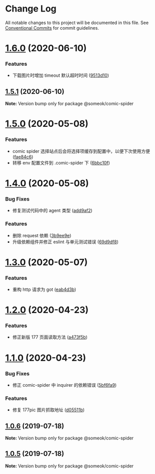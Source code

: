 # Change Log

All notable changes to this project will be documented in this file.
See [Conventional Commits](https://conventionalcommits.org) for commit guidelines.

# [1.6.0](https://github.com/someok/node-toolkit/tree/master/packages/comic-spider/compare/@someok/comic-spider@1.5.1...@someok/comic-spider@1.6.0) (2020-06-10)

### Features

-   下载图片时增加 timeout 默认超时时间 ([9513d10](https://github.com/someok/node-toolkit/tree/master/packages/comic-spider/commit/9513d10))

## [1.5.1](https://github.com/someok/node-toolkit/tree/master/packages/comic-spider/compare/@someok/comic-spider@1.5.0...@someok/comic-spider@1.5.1) (2020-06-10)

**Note:** Version bump only for package @someok/comic-spider

# [1.5.0](https://github.com/someok/node-toolkit/tree/master/packages/comic-spider/compare/@someok/comic-spider@1.4.0...@someok/comic-spider@1.5.0) (2020-05-08)

### Features

-   comic spider 选择站点后会将选择项缓存到配置中，以便下次使用方便 ([fae84c6](https://github.com/someok/node-toolkit/tree/master/packages/comic-spider/commit/fae84c6))
-   转移 env 配置文件到 .comic-spider 下 ([6bbc10f](https://github.com/someok/node-toolkit/tree/master/packages/comic-spider/commit/6bbc10f))

# [1.4.0](https://github.com/someok/node-toolkit/tree/master/packages/comic-spider/compare/@someok/comic-spider@1.3.0...@someok/comic-spider@1.4.0) (2020-05-08)

### Bug Fixes

-   修复测试代码中的 agent 类型 ([add9af2](https://github.com/someok/node-toolkit/tree/master/packages/comic-spider/commit/add9af2))

### Features

-   删除 request 依赖 ([3b9ee9e](https://github.com/someok/node-toolkit/tree/master/packages/comic-spider/commit/3b9ee9e))
-   升级依赖组件并修正 eslint 与单元测试错误 ([69d9df8](https://github.com/someok/node-toolkit/tree/master/packages/comic-spider/commit/69d9df8))

# [1.3.0](https://github.com/someok/node-toolkit/tree/master/packages/comic-spider/compare/@someok/comic-spider@1.2.0...@someok/comic-spider@1.3.0) (2020-05-07)

### Features

-   重构 http 请求为 got ([eab4d3b](https://github.com/someok/node-toolkit/tree/master/packages/comic-spider/commit/eab4d3b))

# [1.2.0](https://github.com/someok/node-toolkit/tree/master/packages/comic-spider/compare/@someok/comic-spider@1.1.0...@someok/comic-spider@1.2.0) (2020-04-23)

### Features

-   修正新版 177 页面读取方法 ([a473f5b](https://github.com/someok/node-toolkit/tree/master/packages/comic-spider/commit/a473f5b))

# [1.1.0](https://github.com/someok/node-toolkit/tree/master/packages/comic-spider/compare/@someok/comic-spider@1.0.6...@someok/comic-spider@1.1.0) (2020-04-23)

### Bug Fixes

-   修正 comic-spider 中 inquirer 的依赖错误 ([5bf6fa9](https://github.com/someok/node-toolkit/tree/master/packages/comic-spider/commit/5bf6fa9))

### Features

-   修复 177pic 图片抓取地址 ([d05511b](https://github.com/someok/node-toolkit/tree/master/packages/comic-spider/commit/d05511b))

## [1.0.6](https://github.com/someok/node-toolkit/tree/master/packages/comic-spider/compare/@someok/comic-spider@1.0.5...@someok/comic-spider@1.0.6) (2019-07-18)

**Note:** Version bump only for package @someok/comic-spider

## [1.0.5](https://github.com/someok/node-toolkit/compare/@someok/comic-spider@1.0.4...@someok/comic-spider@1.0.5) (2019-07-18)

**Note:** Version bump only for package @someok/comic-spider
